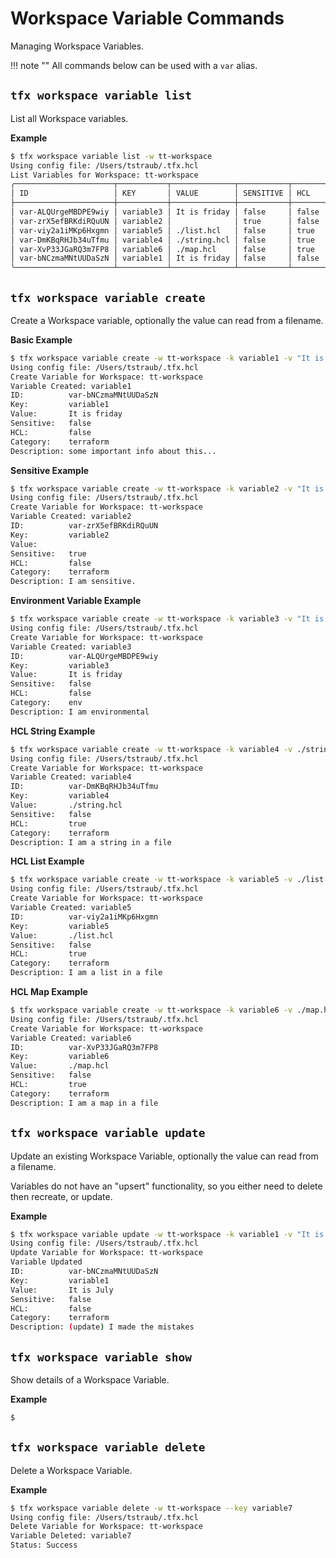 # Workspace Variable Commands

Managing Workspace Variables.

!!! note ""
    All commands below can be used with a `var` alias.

## `tfx workspace variable list`

List all Workspace variables.

**Example**

```sh
$ tfx workspace variable list -w tt-workspace                  
Using config file: /Users/tstraub/.tfx.hcl
List Variables for Workspace: tt-workspace
╭──────────────────────┬───────────┬──────────────┬───────────┬───────┬───────────┬───────────────────────────────────╮
│ ID                   │ KEY       │ VALUE        │ SENSITIVE │ HCL   │ CATEGORY  │ DESCRIPTION                       │
├──────────────────────┼───────────┼──────────────┼───────────┼───────┼───────────┼───────────────────────────────────┤
│ var-ALQUrgeMBDPE9wiy │ variable3 │ It is friday │ false     │ false │ env       │ I am environmental                │
│ var-zrX5efBRKdiRQuUN │ variable2 │              │ true      │ false │ terraform │ I am sensitive                   │
│ var-viy2a1iMKp6Hxgmn │ variable5 │ ./list.hcl   │ false     │ true  │ terraform │ I am a list in a file             │
│ var-DmKBqRHJb34uTfmu │ variable4 │ ./string.hcl │ false     │ true  │ terraform │ I am a string in a file           │
│ var-XvP33JGaRQ3m7FP8 │ variable6 │ ./map.hcl    │ false     │ true  │ terraform │ I am a map in a file              │
│ var-bNCzmaMNtUUDaSzN │ variable1 │ It is friday │ false     │ false │ terraform │ some important info about this... │
╰──────────────────────┴───────────┴──────────────┴───────────┴───────┴───────────┴───────────────────────────────────╯
```

## `tfx workspace variable create`

Create a Workspace variable, optionally the value can read from a filename.

**Basic Example**

```sh
$ tfx workspace variable create -w tt-workspace -k variable1 -v "It is friday" -d "some important info about this..."
Using config file: /Users/tstraub/.tfx.hcl
Create Variable for Workspace: tt-workspace
Variable Created: variable1
ID:          var-bNCzmaMNtUUDaSzN
Key:         variable1
Value:       It is friday
Sensitive:   false
HCL:         false
Category:    terraform
Description: some important info about this...
```

**Sensitive Example**

```sh
$ tfx workspace variable create -w tt-workspace -k variable2 -v "It is friday" -d "I am sensitive" --sensitive
Using config file: /Users/tstraub/.tfx.hcl
Create Variable for Workspace: tt-workspace
Variable Created: variable2
ID:          var-zrX5efBRKdiRQuUN
Key:         variable2
Value:       
Sensitive:   true
HCL:         false
Category:    terraform
Description: I am sensitive.
```

**Environment Variable Example**

```sh
$ tfx workspace variable create -w tt-workspace -k variable3 -v "It is friday" -d "I am environmental" --env
Using config file: /Users/tstraub/.tfx.hcl
Create Variable for Workspace: tt-workspace
Variable Created: variable3
ID:          var-ALQUrgeMBDPE9wiy
Key:         variable3
Value:       It is friday
Sensitive:   false
HCL:         false
Category:    env
Description: I am environmental
```

**HCL String Example**

```sh
$ tfx workspace variable create -w tt-workspace -k variable4 -v ./string.hcl -d "I am a string in a file" --hcl
Using config file: /Users/tstraub/.tfx.hcl
Create Variable for Workspace: tt-workspace
Variable Created: variable4
ID:          var-DmKBqRHJb34uTfmu
Key:         variable4
Value:       ./string.hcl
Sensitive:   false
HCL:         true
Category:    terraform
Description: I am a string in a file
```

**HCL List Example**

```sh
$ tfx workspace variable create -w tt-workspace -k variable5 -v ./list.hcl -d "I am a list in a file" --hcl
Using config file: /Users/tstraub/.tfx.hcl
Create Variable for Workspace: tt-workspace
Variable Created: variable5
ID:          var-viy2a1iMKp6Hxgmn
Key:         variable5
Value:       ./list.hcl
Sensitive:   false
HCL:         true
Category:    terraform
Description: I am a list in a file
```

**HCL Map Example**

```sh
$ tfx workspace variable create -w tt-workspace -k variable6 -v ./map.hcl -d "I am a map in a file" --hcl
Using config file: /Users/tstraub/.tfx.hcl
Create Variable for Workspace: tt-workspace
Variable Created: variable6
ID:          var-XvP33JGaRQ3m7FP8
Key:         variable6
Value:       ./map.hcl
Sensitive:   false
HCL:         true
Category:    terraform
Description: I am a map in a file
```

## `tfx workspace variable update`

Update an existing Workspace Variable, optionally the value can read from a filename.

Variables do not have an "upsert" functionality, so you either need to delete then recreate, or update.

**Example**

```sh
$ tfx workspace variable update -w tt-workspace -k variable1 -v "It is July" -d "(update) I made the mistakes"
Using config file: /Users/tstraub/.tfx.hcl
Update Variable for Workspace: tt-workspace
Variable Updated
ID:          var-bNCzmaMNtUUDaSzN
Key:         variable1
Value:       It is July
Sensitive:   false
HCL:         false
Category:    terraform
Description: (update) I made the mistakes
```

## `tfx workspace variable show`

Show details of a Workspace Variable.

**Example**

```sh
$ 
```

## `tfx workspace variable delete`

Delete a Workspace Variable.

**Example**

```sh
$ tfx workspace variable delete -w tt-workspace --key variable7
Using config file: /Users/tstraub/.tfx.hcl
Delete Variable for Workspace: tt-workspace
Variable Deleted: variable7
Status: Success
```

